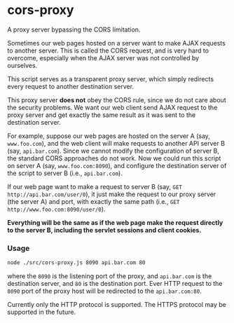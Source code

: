 # cors-proxy

A proxy server bypassing the CORS limitation.

Sometimes our web pages hosted on a server want to make AJAX requests to another server. This is called the CORS request, and is very hard to overcome, especially when the AJAX server was not controlled by ourselves.

This script serves as a transparent proxy server, which simply redirects every request to another destination server.

This proxy server **does not** obey the CORS rule, since we do not care about the security problems. We want our web client send AJAX request to the proxy server and get exactly the same result as it was sent to the destination server.

For example, suppose our web pages are hosted on the server A (say, `www.foo.com`), and the web client will make requests to another API server B (say, `api.bar.com`). Since we cannot modify the configuration of server B, the standard CORS approaches do not work. Now we could run this script on server A (say, `www.foo.com:8090`), and configure the destination server of the script to server B (i.e., `api.bar.com`).

If our web page want to make a request to server B (say, `GET http://api.bar.com/user/0`), it just make the request to our proxy server (the server A) and port, with exactly the same path (i.e., `GET http://www.foo.com:8090/user/0`).

**Everything will be the same as if the web page make the request directly to the server B, including the servlet sessions and client cookies.**

### Usage

```bash
node ./src/cors-proxy.js 8090 api.bar.com 80
```

where the `8090` is the listening port of the proxy, and `api.bar.com` is the destination server, and `80` is the destination port. Ever HTTP request to the `8090` port of the proxy host will be redirected to the `api.bar.com:80`.

Currently only the HTTP protocol is supported. The HTTPS protocol may be supported in the future.